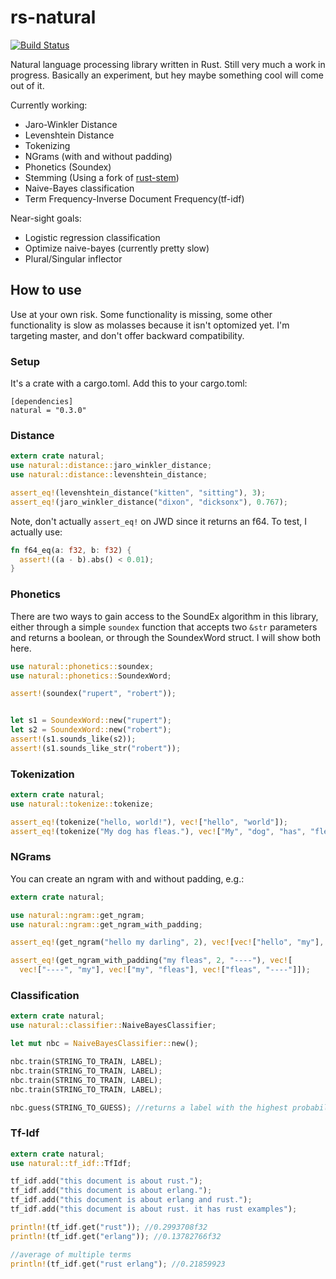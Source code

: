 rs-natural
==========

[![Build Status](https://travis-ci.org/christophertrml/rs-natural.svg?branch=master)](https://travis-ci.org/christophertrml/rs-natural)

Natural language processing library written in Rust. Still very much a work in progress. Basically an experiment, but hey maybe something cool will come out of it.

Currently working:

* Jaro-Winkler Distance
* Levenshtein Distance
* Tokenizing
* NGrams (with and without padding) 
* Phonetics (Soundex)
* Stemming (Using a fork of [rust-stem](https://github.com/mrordinaire/rust-stem))
* Naive-Bayes classification
* Term Frequency-Inverse Document Frequency(tf-idf)
 
Near-sight goals:

* Logistic regression classification
* Optimize naive-bayes (currently pretty slow)
* Plural/Singular inflector

## How to use ##

Use at your own risk. Some functionality is missing, some other functionality is slow as molasses because it isn't optomized yet. I'm targeting master, and don't offer backward compatibility. 

### Setup ###
It's a crate with a cargo.toml. Add this to your cargo.toml:

```
[dependencies]
natural = "0.3.0"
```

### Distance ###

```rust
extern crate natural;
use natural::distance::jaro_winkler_distance;
use natural::distance::levenshtein_distance;

assert_eq!(levenshtein_distance("kitten", "sitting"), 3);
assert_eq!(jaro_winkler_distance("dixon", "dicksonx"), 0.767); 

```

Note, don't actually `assert_eq!` on JWD since it returns an f64. To test, I actually use:

```rust
fn f64_eq(a: f32, b: f32) {
  assert!((a - b).abs() < 0.01);
}

```

### Phonetics ###

There are two ways to gain access to the SoundEx algorithm in this library, either through a simple `soundex` function that accepts two `&str` parameters and returns a boolean, or through the SoundexWord struct. I will show both here.

```rust
use natural::phonetics::soundex;
use natural::phonetics::SoundexWord;

assert!(soundex("rupert", "robert"));


let s1 = SoundexWord::new("rupert");
let s2 = SoundexWord::new("robert");
assert!(s1.sounds_like(s2));
assert!(s1.sounds_like_str("robert"));

```

### Tokenization ###

```rust
extern crate natural;
use natural::tokenize::tokenize;

assert_eq!(tokenize("hello, world!"), vec!["hello", "world"]);
assert_eq!(tokenize("My dog has fleas."), vec!["My", "dog", "has", "fleas"]);

```

### NGrams ###

You can create an ngram with and without padding, e.g.:

```rust
extern crate natural;

use natural::ngram::get_ngram;
use natural::ngram::get_ngram_with_padding;

assert_eq!(get_ngram("hello my darling", 2), vec![vec!["hello", "my"], vec!["my", "darling"]]);

assert_eq!(get_ngram_with_padding("my fleas", 2, "----"), vec![
  vec!["----", "my"], vec!["my", "fleas"], vec!["fleas", "----"]]);
```

### Classification ###

```rust
extern crate natural;
use natural::classifier::NaiveBayesClassifier;

let mut nbc = NaiveBayesClassifier::new();

nbc.train(STRING_TO_TRAIN, LABEL);
nbc.train(STRING_TO_TRAIN, LABEL);
nbc.train(STRING_TO_TRAIN, LABEL);
nbc.train(STRING_TO_TRAIN, LABEL);

nbc.guess(STRING_TO_GUESS); //returns a label with the highest probability
```

### Tf-Idf ###

```rust
extern crate natural;
use natural::tf_idf::TfIdf;

tf_idf.add("this document is about rust.");
tf_idf.add("this document is about erlang.");
tf_idf.add("this document is about erlang and rust.");
tf_idf.add("this document is about rust. it has rust examples");

println!(tf_idf.get("rust")); //0.2993708f32
println!(tf_idf.get("erlang")); //0.13782766f32

//average of multiple terms
println!(tf_idf.get("rust erlang"); //0.21859923
```
